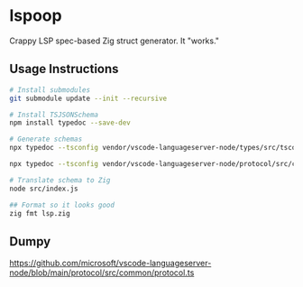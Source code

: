 # lspoop

Crappy LSP spec-based Zig struct generator. It "works."

## Usage Instructions

```bash
# Install submodules
git submodule update --init --recursive

# Install TSJSONSchema
npm install typedoc --save-dev

# Generate schemas
npx typedoc --tsconfig vendor/vscode-languageserver-node/types/src/tsconfig.json vendor/vscode-languageserver-node/types/src/main.ts --json src/types_schema.json --emit docs

npx typedoc --tsconfig vendor/vscode-languageserver-node/protocol/src/common/tsconfig.json vendor/vscode-languageserver-node/protocol/src/common/api.ts --json src/protocol_schema.json --emit docs

# Translate schema to Zig
node src/index.js

## Format so it looks good
zig fmt lsp.zig
```

## Dumpy

https://github.com/microsoft/vscode-languageserver-node/blob/main/protocol/src/common/protocol.ts
